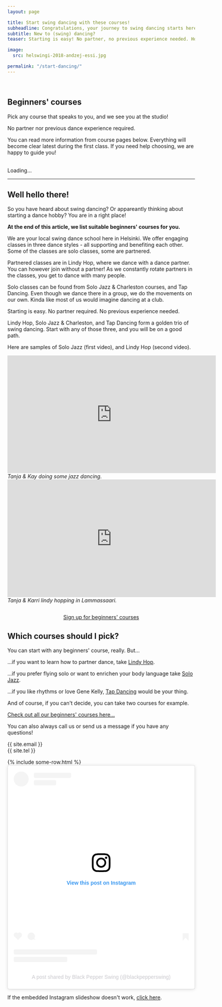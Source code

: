 ```yaml
---
layout: page

title: Start swing dancing with these courses!
subheadline: Congratulations, your journey to swing dancing starts here
subtitle: New to (swing) dancing?
teaser: Starting is easy! No partner, no previous experience needed. Hop in and feel the groove of swing and jazz.

image:
  src: helswingi-2018-andzej-essi.jpg

permalink: "/start-dancing/"
---
```


<div id="signup">&nbsp;</div>

## Beginners' courses

Pick any course that speaks to you, and we see you at the studio!

No partner nor previous dance experience required.

You can read more information from course pages below. Everything will become clear latest during the first class. If you need help choosing, we are happy to guide you!


<!-- COURSES -->
<template id="template-portal-event-snippet" style="display:none;">
  <div class="splide__slide slide pl10 pr10">
    {% include templates/portal-event-snippet.html %}
  </div>
</template>

<template id="template-portal-no-events" style="display:none;">
  <div>
    <p>
      No partner or previous dance experience required. Starting is easy, everything comes clear on your first class. <a href="{{ site.url }}/courses-for-beginners">Check out all our beginners' courses</a> and register at the course pages.
    </p>
    <a class="button" href="{{ site.url }}/courses">Courses & Registration</a>
  </div>
</template>

<section id="portal-events-splide" class="splide carousel-cards">
  <div class="splide__track">
    <div id="portal-events" class="splide__list">
      <p class="text-center"><br/>Loading...</p>
    </div>
  </div>
</section>

<script src="{{ site.url }}{{ site.baseurl }}/assets/js/courses-beginners.js"></script>
<!-- end COURSES -->

---

## Well hello there!

So you have heard about swing dancing? Or appareantly thinking about starting a dance hobby? You are in a right place!

**At the end of this article, we list suitable beginners' courses for you.**

We are your local swing dance school here in Helsinki. We offer engaging classes in three dance styles - all supporting and benefiting each other. Some of the classes are solo classes, some are partnered. 

Partnered classes are in Lindy Hop, where we dance with a dance partner. You can however join without a partner! As we constantly rotate partners in the classes, you get to dance with many people.

Solo classes can be found from Solo Jazz & Charleston courses, and Tap Dancing. Even though we dance there in a group, we do the movements on our own. Kinda like most of us would imagine dancing at a club.

Starting is easy. No partner required. No previous experience needed.

Lindy Hop, Solo Jazz & Charleston, and Tap Dancing form a golden trio of swing dancing. Start with any of those three, and you will be on a good path.

Here are samples of Solo Jazz (first video), and Lindy Hop (second video).

<div class="clearfix b60">
  <div class="article-media small-left">
      <iframe width="560" height="315" src="https://www.youtube-nocookie.com/embed/cbF358ml5dk" title="YouTube video player" frameborder="0" allow="accelerometer; autoplay; clipboard-write; encrypted-media; gyroscope; picture-in-picture" allowfullscreen></iframe>
      <i>Tanja & Kay doing some jazz dancing.</i>
  </div>
  <div class="article-media small-right">
      <iframe width="560" height="315" src="https://www.youtube-nocookie.com/embed/vViI2Io_TeM" title="YouTube video player" frameborder="0" allow="accelerometer; autoplay; clipboard-write; encrypted-media; gyroscope; picture-in-picture" allowfullscreen></iframe>
      <i>Tanja & Karri lindy hopping in Lammassaari.</i>
  </div>
</div>

<div style="max-width: 320px; text-align: center; margin: 2em auto; margin-bottom: 2em;">
  <a class="button" href="#signup">Sign up for beginners' courses</a>
</div>

## Which courses should I pick?

You can start with any beginners' course, really. But...

...if you want to learn how to partner dance, take [Lindy Hop](https://portal.blackpepperswing.com/courses?q=lindy%20hop%20beginners).

...if you prefer flying solo or want to enrichen your body language take [Solo Jazz](https://portal.blackpepperswing.com/courses?q=solo%20jazz).

...if you like rhythms or love Gene Kelly, [Tap Dancing](https://portal.blackpepperswing.com/courses?q=tap%20beginners) would be your thing.

And of course, if you can't decide, you can take two courses for example.

<a href="{{ site.url }}/courses-for-beginners">Check out all our beginners' courses here...</a>

You can also always call us or send us a message if you have any questions!

{{ site.email }}  
{{ site.tel }}  

<div class="t15">
    {% include some-row.html %}
</div>


<blockquote class="instagram-media" data-instgrm-permalink="https://www.instagram.com/p/C9QJ1HcurVr/?utm_source=ig_embed&amp;utm_campaign=loading" data-instgrm-version="14" style=" background:#FFF; border:0; border-radius:3px; box-shadow:0 0 1px 0 rgba(0,0,0,0.5),0 1px 10px 0 rgba(0,0,0,0.15); margin: 1px; max-width:540px; min-width:326px; padding:0; width:99.375%; width:-webkit-calc(100% - 2px); width:calc(100% - 2px);"><div style="padding:16px;"> <a href="https://www.instagram.com/p/C9QJ1HcurVr/?utm_source=ig_embed&amp;utm_campaign=loading" style=" background:#FFFFFF; line-height:0; padding:0 0; text-align:center; text-decoration:none; width:100%;" target="_blank"> <div style=" display: flex; flex-direction: row; align-items: center;"> <div style="background-color: #F4F4F4; border-radius: 50%; flex-grow: 0; height: 40px; margin-right: 14px; width: 40px;"></div> <div style="display: flex; flex-direction: column; flex-grow: 1; justify-content: center;"> <div style=" background-color: #F4F4F4; border-radius: 4px; flex-grow: 0; height: 14px; margin-bottom: 6px; width: 100px;"></div> <div style=" background-color: #F4F4F4; border-radius: 4px; flex-grow: 0; height: 14px; width: 60px;"></div></div></div><div style="padding: 19% 0;"></div> <div style="display:block; height:50px; margin:0 auto 12px; width:50px;"><svg width="50px" height="50px" viewBox="0 0 60 60" version="1.1" xmlns="https://www.w3.org/2000/svg" xmlns:xlink="https://www.w3.org/1999/xlink"><g stroke="none" stroke-width="1" fill="none" fill-rule="evenodd"><g transform="translate(-511.000000, -20.000000)" fill="#000000"><g><path d="M556.869,30.41 C554.814,30.41 553.148,32.076 553.148,34.131 C553.148,36.186 554.814,37.852 556.869,37.852 C558.924,37.852 560.59,36.186 560.59,34.131 C560.59,32.076 558.924,30.41 556.869,30.41 M541,60.657 C535.114,60.657 530.342,55.887 530.342,50 C530.342,44.114 535.114,39.342 541,39.342 C546.887,39.342 551.658,44.114 551.658,50 C551.658,55.887 546.887,60.657 541,60.657 M541,33.886 C532.1,33.886 524.886,41.1 524.886,50 C524.886,58.899 532.1,66.113 541,66.113 C549.9,66.113 557.115,58.899 557.115,50 C557.115,41.1 549.9,33.886 541,33.886 M565.378,62.101 C565.244,65.022 564.756,66.606 564.346,67.663 C563.803,69.06 563.154,70.057 562.106,71.106 C561.058,72.155 560.06,72.803 558.662,73.347 C557.607,73.757 556.021,74.244 553.102,74.378 C549.944,74.521 548.997,74.552 541,74.552 C533.003,74.552 532.056,74.521 528.898,74.378 C525.979,74.244 524.393,73.757 523.338,73.347 C521.94,72.803 520.942,72.155 519.894,71.106 C518.846,70.057 518.197,69.06 517.654,67.663 C517.244,66.606 516.755,65.022 516.623,62.101 C516.479,58.943 516.448,57.996 516.448,50 C516.448,42.003 516.479,41.056 516.623,37.899 C516.755,34.978 517.244,33.391 517.654,32.338 C518.197,30.938 518.846,29.942 519.894,28.894 C520.942,27.846 521.94,27.196 523.338,26.654 C524.393,26.244 525.979,25.756 528.898,25.623 C532.057,25.479 533.004,25.448 541,25.448 C548.997,25.448 549.943,25.479 553.102,25.623 C556.021,25.756 557.607,26.244 558.662,26.654 C560.06,27.196 561.058,27.846 562.106,28.894 C563.154,29.942 563.803,30.938 564.346,32.338 C564.756,33.391 565.244,34.978 565.378,37.899 C565.522,41.056 565.552,42.003 565.552,50 C565.552,57.996 565.522,58.943 565.378,62.101 M570.82,37.631 C570.674,34.438 570.167,32.258 569.425,30.349 C568.659,28.377 567.633,26.702 565.965,25.035 C564.297,23.368 562.623,22.342 560.652,21.575 C558.743,20.834 556.562,20.326 553.369,20.18 C550.169,20.033 549.148,20 541,20 C532.853,20 531.831,20.033 528.631,20.18 C525.438,20.326 523.257,20.834 521.349,21.575 C519.376,22.342 517.703,23.368 516.035,25.035 C514.368,26.702 513.342,28.377 512.574,30.349 C511.834,32.258 511.326,34.438 511.181,37.631 C511.035,40.831 511,41.851 511,50 C511,58.147 511.035,59.17 511.181,62.369 C511.326,65.562 511.834,67.743 512.574,69.651 C513.342,71.625 514.368,73.296 516.035,74.965 C517.703,76.634 519.376,77.658 521.349,78.425 C523.257,79.167 525.438,79.673 528.631,79.82 C531.831,79.965 532.853,80.001 541,80.001 C549.148,80.001 550.169,79.965 553.369,79.82 C556.562,79.673 558.743,79.167 560.652,78.425 C562.623,77.658 564.297,76.634 565.965,74.965 C567.633,73.296 568.659,71.625 569.425,69.651 C570.167,67.743 570.674,65.562 570.82,62.369 C570.966,59.17 571,58.147 571,50 C571,41.851 570.966,40.831 570.82,37.631"></path></g></g></g></svg></div><div style="padding-top: 8px;"> <div style=" color:#3897f0; font-family:Arial,sans-serif; font-size:14px; font-style:normal; font-weight:550; line-height:18px;">View this post on Instagram</div></div><div style="padding: 12.5% 0;"></div> <div style="display: flex; flex-direction: row; margin-bottom: 14px; align-items: center;"><div> <div style="background-color: #F4F4F4; border-radius: 50%; height: 12.5px; width: 12.5px; transform: translateX(0px) translateY(7px);"></div> <div style="background-color: #F4F4F4; height: 12.5px; transform: rotate(-45deg) translateX(3px) translateY(1px); width: 12.5px; flex-grow: 0; margin-right: 14px; margin-left: 2px;"></div> <div style="background-color: #F4F4F4; border-radius: 50%; height: 12.5px; width: 12.5px; transform: translateX(9px) translateY(-18px);"></div></div><div style="margin-left: 8px;"> <div style=" background-color: #F4F4F4; border-radius: 50%; flex-grow: 0; height: 20px; width: 20px;"></div> <div style=" width: 0; height: 0; border-top: 2px solid transparent; border-left: 6px solid #f4f4f4; border-bottom: 2px solid transparent; transform: translateX(16px) translateY(-4px) rotate(30deg)"></div></div><div style="margin-left: auto;"> <div style=" width: 0px; border-top: 8px solid #F4F4F4; border-right: 8px solid transparent; transform: translateY(16px);"></div> <div style=" background-color: #F4F4F4; flex-grow: 0; height: 12px; width: 16px; transform: translateY(-4px);"></div> <div style=" width: 0; height: 0; border-top: 8px solid #F4F4F4; border-left: 8px solid transparent; transform: translateY(-4px) translateX(8px);"></div></div></div> <div style="display: flex; flex-direction: column; flex-grow: 1; justify-content: center; margin-bottom: 24px;"> <div style=" background-color: #F4F4F4; border-radius: 4px; flex-grow: 0; height: 14px; margin-bottom: 6px; width: 224px;"></div> <div style=" background-color: #F4F4F4; border-radius: 4px; flex-grow: 0; height: 14px; width: 144px;"></div></div></a><p style=" color:#c9c8cd; font-family:Arial,sans-serif; font-size:14px; line-height:17px; margin-bottom:0; margin-top:8px; overflow:hidden; padding:8px 0 7px; text-align:center; text-overflow:ellipsis; white-space:nowrap;"><a href="https://www.instagram.com/p/C9QJ1HcurVr/?utm_source=ig_embed&amp;utm_campaign=loading" style=" color:#c9c8cd; font-family:Arial,sans-serif; font-size:14px; font-style:normal; font-weight:normal; line-height:17px; text-decoration:none;" target="_blank">A post shared by Black Pepper Swing (@blackpepperswing)</a></p></div></blockquote> <script async src="//www.instagram.com/embed.js"></script>

If the embedded Instagram slideshow doesn't work, [click here](https://www.instagram.com/p/C9QJ1HcurVr).
